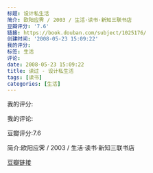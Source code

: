 ```yaml
---
标题: 设计私生活
简介: 欧阳应霁 / 2003 / 生活·读书·新知三联书店
豆瓣评分: '7.6'
链接: https://book.douban.com/subject/1025176/
创建时间: '2008-05-23 15:09:22'
我的评分:
标签: 生活
评论:
date: 2008-05-23 15:09:22
title: 读过 - 设计私生活
tags: [读书]
categories: [生活]
---
```


我的评分:

我的评论:

豆瓣评分:7.6

简介:欧阳应霁 / 2003 / 生活·读书·新知三联书店

[豆瓣链接](https://book.douban.com/subject/1025176/)

